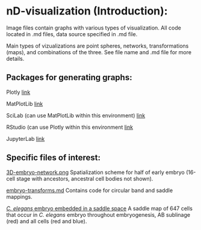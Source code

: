 # nD-visualization (Introduction):

Image files contain graphs with various types of visualization. All code located in .md files, data source specified in .md file.  

Main types of vizualizations are point spheres, networks, transformations (maps), and combinations of the three. See file name and .md file for more details.  


## Packages for generating graphs:  

Plotly   [link](https://plot.ly/python/)

MatPlotLib   [link](https://en.wikipedia.org/wiki/Matplotlib)

SciLab (can use MatPlotLib within this environment)   [link](https://www.scilab.org/)

RStudio (can use Plotly within this environment   [link](https://www.rstudio.com/)

JupyterLab   [link](https://anaconda.org/conda-forge/jupyterlab)

## Specific files of interest:  

[3D-embryo-network.png](https://github.com/devoworm/nD-visualization/blob/master/3-D-embryo-network.png)
Spatialization scheme for half of early embryo (16-cell stage with ancestors, ancestral cell bodies not shown).  

[embryo-transforms.md](https://github.com/devoworm/nD-visualization/blob/master/embryo-transforms.md)
Contains code for circular band and saddle mappings.  


[_C. elegans_ embryo embedded in a saddle space](https://github.com/devoworm/nD-visualization/blob/master/C-elegans-embryo-647-cell--saddle-space-AB-only-vs-whole-embryo-3.png)
A saddle map of 647 cells that occur in _C. elegans_ embryo throughout embryogenesis, AB sublinage (red) and all cells (red and blue).  



